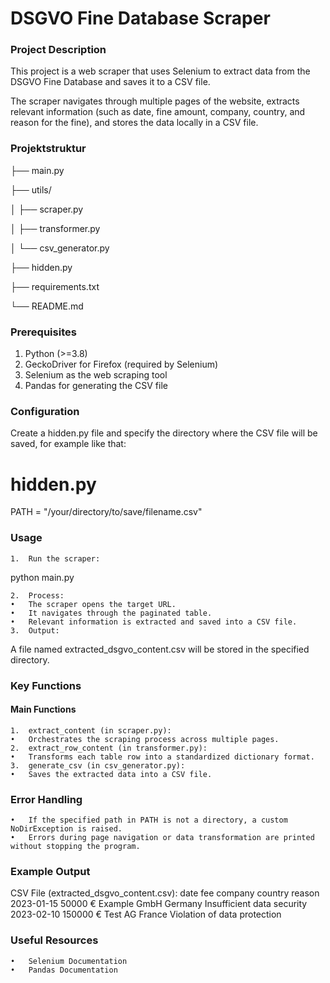 # DSGVO Fine Database Scraper

### Project Description

This project is a web scraper that uses Selenium to extract data from the DSGVO Fine Database and saves it to a CSV file.

The scraper navigates through multiple pages of the website, extracts relevant information (such as date, fine amount, company, country, and reason for the fine), and stores the data locally in a CSV file.
### Projektstruktur

├── main.py

├── utils/

│   ├── scraper.py

│   ├── transformer.py

│   └── csv_generator.py

├── hidden.py 

├── requirements.txt 

└── README.md

### Prerequisites
1.	Python (>=3.8)
2.	GeckoDriver for Firefox (required by Selenium)
3.	Selenium as the web scraping tool
4.	Pandas for generating the CSV file

### Configuration

Create a hidden.py file and specify the directory where the CSV file will be saved, for example like that:
# hidden.py
PATH = "/your/directory/to/save/filename.csv"

### Usage
	1.	Run the scraper:
  python main.py

	2.	Process:
	•	The scraper opens the target URL.
	•	It navigates through the paginated table.
	•	Relevant information is extracted and saved into a CSV file.
	3.	Output:
A file named extracted_dsgvo_content.csv will be stored in the specified directory.

### Key Functions

#### Main Functions
	1.	extract_content (in scraper.py):
	•	Orchestrates the scraping process across multiple pages.
	2.	extract_row_content (in transformer.py):
	•	Transforms each table row into a standardized dictionary format.
	3.	generate_csv (in csv_generator.py):
	•	Saves the extracted data into a CSV file.

 ### Error Handling
	•	If the specified path in PATH is not a directory, a custom NoDirException is raised.
	•	Errors during page navigation or data transformation are printed without stopping the program.

### Example Output

CSV File (extracted_dsgvo_content.csv):
date	fee	company	country	reason
2023-01-15	50000 €	Example GmbH	Germany	Insufficient data security
2023-02-10	150000 €	Test AG	France	Violation of data protection

 ### Useful Resources
	•	Selenium Documentation
	•	Pandas Documentation
